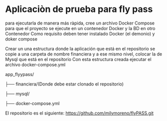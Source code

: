 # Aplicaciòn de prueba para fly pass
para ejecutarla de manera más ràpida, cree un archivo Docker Compose
para que el proyecto se ejecute en un contenedor Docker y la BD en otro Contenedor
Como requisito deben tener instalado Docker (el demonio) y doker compose

Crear un una estructura donde la aplicación que está en el repositorio se copie a una carpeta de nombre financiera
y a ese mismo nivel, colocar la de Mysql que está en el repositorio
Con esta estructura creada ejecutar el archivo docker-compose.yml

app_flyypass/

├── financiera/(Donde debe estar clonado el repositorio)

├── mysql/

├── docker-compose.yml

El repositorio es el siguiente:
https://github.com/milymoreno/flyPASS.git